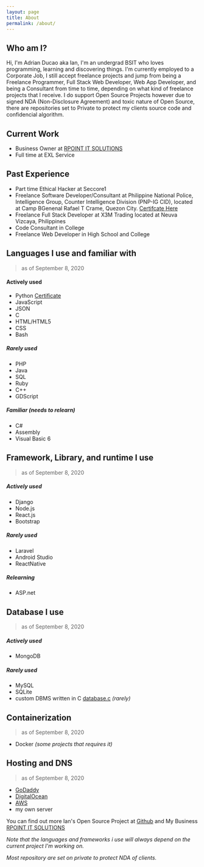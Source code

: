 ```yaml
---
layout: page
title: About
permalink: /about/
---
```

## Who am I?
Hi, I'm Adrian Ducao aka Ian, I'm an undergrad BSIT who loves programming, learning and discovering things. I'm currently employed to a Corporate Job, I still accept freelance projects and jump from being a Freelance Programmer, Full Stack Web Developer, Web App Developer, and being a Consultant from time to time, depending on what kind of freelance projects that I receive. I do support Open Source Projects however due to signed NDA (Non-Disclosure Agreement) and toxic nature of Open Source, there are repositories set to Private to protect my clients source code and confidencial algorithm.

## Current Work 
* Business Owner at [RPOINT IT SOLUTIONS](https://rpointsolution.com)
* Full time at EXL Service

## Past Experience
* Part time Ethical Hacker at Seccore1
* Freelance Software Developer/Consultant at Philippine National Police, Intelligence Group, Counter Intelligence Division (PNP-IG CID), located at Camp BGenenal Rafael T Crame, Quezon City. [Certifcate Here](https://www.instagram.com/p/B0dNpdalTxw/)
* Freelance Full Stack Developer at X3M Trading located at Neuva Vizcaya, Philippines
* Code Consultant in College
* Freelance Web Developer in High School and College

## Languages I use and familiar with
>as of September 8, 2020

#### Actively used
* Python [Certificate](https://www.hackerrank.com/certificates/585f65ec6da2)
* JavaScript
* JSON
* C
* HTML/HTML5
* CSS
* Bash

##### Rarely used
* PHP
* Java
* SQL
* Ruby 
* C++
* GDScript

##### Familiar (needs to relearn)
* C#
* Assembly
* Visual Basic 6

## Framework, Library, and runtime I use
>as of September 8, 2020

##### Actively used
* Django
* Node.js
* React.js
* Bootstrap

##### Rarely used
* Laravel 
* Android Studio
* ReactNative

##### Relearning
* ASP.net


## Database I use
>as of September 8, 2020

##### Actively used
* MongoDB 

##### Rarely used
* MySQL
* SQLite
* custom DBMS written in C [database.c](https://github.com/AdrianDucao/C-Language/blob/master/database.c) *(rarely)*

## Containerization 
>as of September 8, 2020

* Docker *(some projects that requires it)*

## Hosting and DNS
>as of September 8, 2020

* [GoDaddy](https://ph.godaddy.com/)
* [DigitalOcean](https://www.digitalocean.com/)
* [AWS](https://aws.amazon.com)
* my own server

You can find out more Ian's Open Source Project at [Github](https://github.com/AdrianDucao/) and My Business [RPOINT IT SOLUTIONS](https:rpointsolution.com) 

*Note that the languages and frameworks i use will always depend on the current project I'm working on.*

*Most repository are set on private to protect NDA of clients.*

